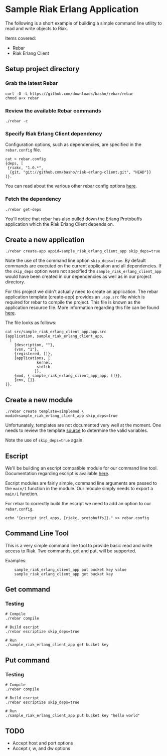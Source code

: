 # Sample Riak Erlang Application

The following is a short example of building a simple command line
utility to read and write objects to Riak.

Items covered:

* Rebar
* Riak Erlang Client

## Setup project directory

### Grab the latest Rebar

    curl -O -L https://github.com/downloads/basho/rebar/rebar
    chmod a+x rebar

### Review the available Rebar commands

    ./rebar -c

### Specify Riak Erlang Client dependency

Configuration options, such as dependencies, are specified in the `rebar.config` file.

    cat > rebar.config
    {deps, [
     {riakc, "1.0.*",
      {git, "git://github.com/basho/riak-erlang-client.git", "HEAD"}}
    ]}.

You can read about the various other rebar config options
[here](https://github.com/basho/rebar/blob/master/rebar.config.sample).

### Fetch the dependency

    ./rebar get-deps

You'll notice that rebar has also pulled down the Erlang Protobuffs
application which the Riak Erlang Client depends on.

## Create a new application

    ./rebar create-app appid=sample_riak_erlang_client_app skip_deps=true

Note the use of the command line option `skip_deps=true`. By default
commands are executed on the current application and all
dependencies. If the `skip_deps` option were not specified the
`sample_riak_erlang_client_app` would have been created in our
dependencies as well as in our project directory.

For this project we didn't actually need to create an application. The
rebar application template (create-app) provides an `.app.src` file
which is required for rebar to compile the project. This file is known
as the application resource file. More information regarding this file
can be found
[here](http://www.erlang.org/doc/design_principles/applications.html#appl_res_file).

The file looks as follows:

    cat src/sample_riak_erlang_client_app.app.src 
    {application, sample_riak_erlang_client_app,
      [
        {description, ""},
        {vsn, "1"},
        {registered, []},
        {applications, [
                  kernel,
                  stdlib
                 ]},
        {mod, { sample_riak_erlang_client_app_app, []}},
        {env, []}
    ]}.

## Create a new module

    ./rebar create template=simplemod \
    modid=sample_riak_erlang_client_app skip_deps=true

Unfortunately, templates are not documented very well at the
moment. One needs to review the template
[source](https://github.com/basho/rebar/blob/master/priv/templates/simplemod.template)
to determine the valid variables.

Note the use of `skip_deps=true` again.

## Escript

We'll be building an escript compatible module for our command line
tool. Documentation regarding escript is available
[here](http://www.erlang.org/doc/man/escript.html).

Escript modules are fairly simple, command line arguments are passed to the
`main/1` function in the module. Our module simply needs to export a
`main/1` function.

For rebar to correctly build the escript we need to add an option to
our `rebar.config`.

    echo "{escript_incl_apps, [riakc, protobuffs]}." >> rebar.config

## Command Line Tool

This is a very simple command line tool to provide basic read and
write access to Riak. Two commands, get and put, will be supported.

Examples:

        sample_riak_erlang_client_app put bucket key value
        sample_riak_erlang_client_app get bucket key

## Get command

### Testing

    # Compile
    ./rebar compile

    # Build escript
    ./rebar escriptize skip_deps=true

    # Run
    ./sample_riak_erlang_client_app get bucket key

## Put command

### Testing
    
    # Compile
    ./rebar compile

    # Build escript
    ./rebar escriptize skip_deps=true

    # Run
    ./sample_riak_erlang_client_app put bucket key "hello world"


## TODO

* Accept host and port options
* Accept r, w, and dw options
        
